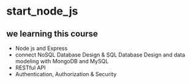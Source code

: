 # start_node_js
## we learning this course
* Node js and Express
* connect NoSQL Database Design & SQL Database Design and data modeling with MongoDB and MySQL
* RESTful API 
* Authentication, Authorization & Security
